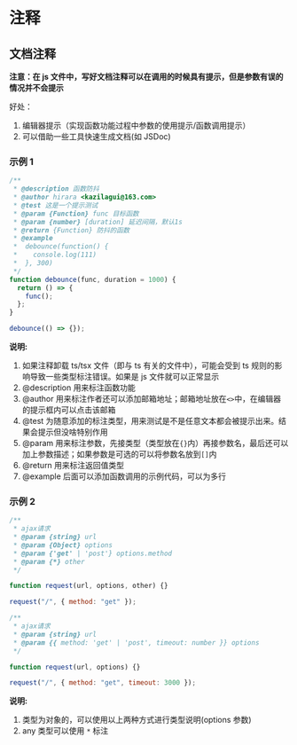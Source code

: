 # 注释

## 文档注释

**注意：在 js 文件中，写好文档注释可以在调用的时候具有提示，但是参数有误的情况并不会提示**

好处：

1. 编辑器提示（实现函数功能过程中参数的使用提示/函数调用提示）
2. 可以借助一些工具快速生成文档(如 JSDoc)

### 示例 1

```js
/**
 * @description 函数防抖
 * @author hirara <kazilagui@163.com>
 * @test 这是一个提示测试
 * @param {Function} func 目标函数
 * @param {number} [duration] 延迟间隔，默认1s
 * @return {Function} 防抖的函数
 * @example
 *  debounce(function() {
 *    console.log(111)
 *  }, 300)
 */
function debounce(func, duration = 1000) {
  return () => {
    func();
  };
}

debounce(() => {});
```

**说明:**

1. 如果注释卸载 ts/tsx 文件（即与 ts 有关的文件中），可能会受到 ts 规则的影响导致一些类型标注错误。如果是 js 文件就可以正常显示
2. @description 用来标注函数功能
3. @author 用来标注作者还可以添加邮箱地址；邮箱地址放在`<>`中，在编辑器的提示框内可以点击该邮箱
4. @test 为随意添加的标注类型，用来测试是不是任意文本都会被提示出来。结果会提示但没啥特别作用
5. @param 用来标注参数，先接类型（类型放在`{}`内）再接参数名，最后还可以加上参数描述；如果参数是可选的可以将参数名放到`[]`内
6. @return 用来标注返回值类型
7. @example 后面可以添加函数调用的示例代码，可以为多行

### 示例 2

```js
/**
 * ajax请求
 * @param {string} url
 * @param {Object} options
 * @param {'get' | 'post'} options.method
 * @param {*} other
 */

function request(url, options, other) {}

request("/", { method: "get" });
```

```js
/**
 * ajax请求
 * @param {string} url
 * @param {{ method: 'get' | 'post', timeout: number }} options
 */

function request(url, options) {}

request("/", { method: "get", timeout: 3000 });
```

**说明:**

1. 类型为对象的，可以使用以上两种方式进行类型说明(options 参数)
2. any 类型可以使用 `*` 标注
